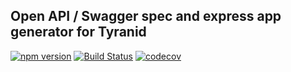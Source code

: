 ## Open API / Swagger spec and express app generator for Tyranid

[![npm version](https://badge.fury.io/js/tyranid-openapi.svg)](https://badge.fury.io/js/tyranid-openapi)
[![Build Status](https://travis-ci.org/CrossLead/tyranid-openapi.svg?branch=master)](https://travis-ci.org/CrossLead/tyranid-openapi)
[![codecov](https://codecov.io/gh/CrossLead/tyranid-openapi/branch/master/graph/badge.svg)](https://codecov.io/gh/CrossLead/tyranid-openapi)
